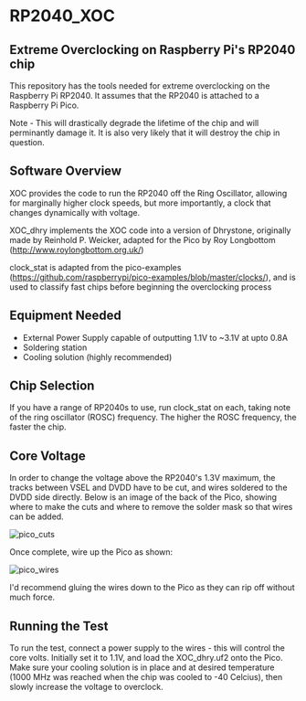 # RP2040_XOC
Extreme Overclocking on Raspberry Pi's RP2040 chip
-

This repository has the tools needed for extreme overclocking on the Raspberry Pi RP2040. It assumes that the RP2040 is attached to a Raspberry Pi Pico.

Note - This will drastically degrade the lifetime of the chip and will perminantly damage it. It is also very likely that it will destroy the chip in question.

Software Overview
-
XOC provides the code to run the RP2040 off the Ring Oscillator, allowing for marginally higher clock speeds, but more importantly, a clock that changes dynamically with voltage.

XOC_dhry implements the XOC code into a version of Dhrystone, originally made by Reinhold P. Weicker, adapted for the Pico by Roy Longbottom (http://www.roylongbottom.org.uk/)

clock_stat is adapted from the pico-examples (https://github.com/raspberrypi/pico-examples/blob/master/clocks/), and is used to classify fast chips before beginning the overclocking process

Equipment Needed
-
- External Power Supply capable of outputting 1.1V to ~3.1V at upto 0.8A
- Soldering station
- Cooling solution (highly recommended)

Chip Selection
-
If you have a range of RP2040s to use, run clock_stat on each, taking note of the ring oscillator (ROSC) frequency. The higher the ROSC frequency, the faster the chip.

Core Voltage
-
In order to change the voltage above the RP2040's 1.3V maximum, the tracks between VSEL and DVDD have to be cut, and wires soldered to the DVDD side directly. Below is an image of the back of the Pico, showing where to make the cuts and where to remove the solder mask so that wires can be added.

![pico_cuts](https://user-images.githubusercontent.com/90688786/182658671-93774245-2f2b-40a4-9812-dbc2e473a091.jpg)

Once complete, wire up the Pico as shown:

![pico_wires](https://user-images.githubusercontent.com/90688786/182658692-372361a0-5ee4-4112-bdee-607766f8bac3.jpg)

I'd recommend gluing the wires down to the Pico as they can rip off without much force.

Running the Test
-
To run the test, connect a power supply to the wires - this will control the core volts. Initially set it to 1.1V, and load the XOC_dhry.uf2 onto the Pico. Make sure your cooling solution is in place and at desired temperature (1000 MHz was reached when the chip was cooled to -40 Celcius), then slowly increase the voltage to overclock.
